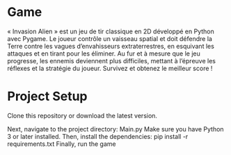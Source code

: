 # Game
« Invasion Alien » est un jeu de tir classique en 2D développé en Python avec Pygame. Le joueur contrôle un vaisseau spatial et doit défendre la Terre contre les vagues d’envahisseurs extraterrestres, en esquivant les attaques et en tirant pour les éliminer. Au fur et à mesure que le jeu progresse, les ennemis deviennent plus difficiles, mettant à l’épreuve les réflexes et la stratégie du joueur. Survivez et obtenez le meilleur score !

# Project Setup
Clone this repository or download the latest version.

Next, navigate to the project directory:
Main.py
Make sure you have Python 3 or later installed. Then, install the dependencies:
   pip install -r requirements.txt
   Finally, run the game
